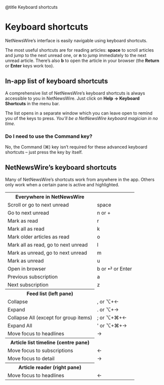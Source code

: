 @title Keyboard shortcuts

# Keyboard shortcuts

NetNewsWire’s interface is easily navigable using keyboard shortcuts.

The most useful shortcuts are for reading articles: **space** to scroll articles and jump to the next unread one, or **n** to jump immediately to the next unread article. There’s also **b** to open the article in your browser (the **Return** or **Enter** keys work too).



In-app list of keyboard shortcuts
---------------------------------

A comprehensive list of NetNewsWire’s keyboard shortcuts is always accessible to you in NetNewsWire. Just click on **Help → Keyboard Shortcuts** in the menu bar.

The list opens in a separate window which you can leave open to remind you of the keys to press. *You’ll be a NetNewsWire keyboard magician in no time.*


### Do I need to use the Command key?

No, the Command (⌘) key isn’t required for these advanced keyboard shortcuts – just press the key by itself. 



NetNewsWire’s keyboard shortcuts
--------------------------------

Many of NetNewsWire’s shortcuts work from anywhere in the app. Others only work when a certain pane is active and highlighted.

<!-- From in-app shortcut page -->
<table>
    <tr><th>Everywhere in NetNewsWire</th></tr>
       <tr><td>Scroll or go to next unread</td>             <td>space</td></tr>
       <tr><td>Go to next unread</td>                       <td>n or +</td></tr>
       <tr><td>Mark as read</td>                            <td>r</td></tr>
       <tr><td>Mark all as read</td>                        <td>k</td></tr>
       <tr><td>Mark older articles as read</td>             <td>o</td></tr>
       <tr><td>Mark all as read, go to next unread</td>     <td>l</td></tr>
       <tr><td>Mark as unread, go to next unread</td>       <td>m</td></tr>
       <tr><td>Mark as unread</td>                          <td>u</td></tr>
       <tr><td>Open in browser</td>                         <td>b or &#9166; or Enter</td></tr>
       <tr><td>Previous subscription</td>                   <td>a</td></tr>
       <tr><td>Next subscription</td>                       <td>z</td></tr>
    <tr><th>Feed list (left pane)</th></tr>
       <tr><td>Collapse</td>                                <td>, or &#8997;+&larr;</td></tr>
       <tr><td>Expand</td>                                  <td>. or &#8997;+&rarr;</td></tr>
       <tr><td>Collapse All (except for group items)</td>   <td>; or &#8997;+&#8984;+&larr;</td></tr>
       <tr><td>Expand All</td>                              <td>' or &#8997;+&#8984;+&rarr;</td></tr>
       <tr><td>Move focus to headlines</td>                 <td>&rarr;</td></tr>
    <tr><th>Article list timeline (centre pane)</th></tr>
       <tr><td>Move focus to subscriptions</td>             <td>&larr;</td></tr>
	   <tr><td>Move focus to detail</td>                    <td>&rarr;</td></tr>
	<tr><th>Article reader (right pane)</th></tr>
	   <tr><td>Move focus to headlines</td>                 <td>&larr;</td></tr>
</table>